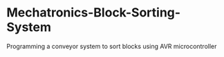 # Mechatronics-Block-Sorting-System
Programming a conveyor system to sort blocks using AVR microcontroller 
